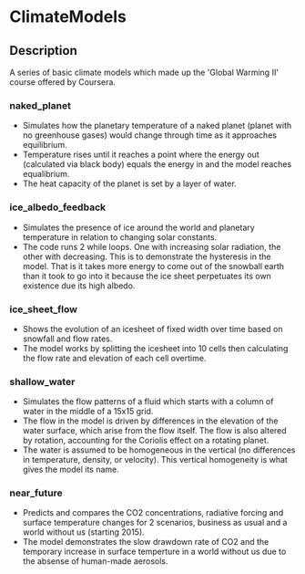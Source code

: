 # ClimateModels

## Description
A series of basic climate models which made up the 'Global Warming II' course offered by Coursera.

### naked_planet
* Simulates how the planetary temperature of a naked planet (planet with no greenhouse gases) would change through time as it approaches equilibrium.
* Temperature rises until it reaches a point where the energy out (calculated via black body) equals the energy in and the model reaches equalibrium.
* The heat capacity of the planet is set by a layer of water.

### ice_albedo_feedback
* Simulates the presence of ice around the world and planetary temperature in relation to changing solar constants.
* The code runs 2 while loops. One with increasing solar radiation, the other with decreasing. This is to demonstrate the hysteresis in the model. That is it takes more energy to come out of the snowball earth than it took to go into it because the ice sheet perpetuates its own existence due its high albedo.

### ice_sheet_flow
* Shows the evolution of an icesheet of fixed width over time based on snowfall and flow rates.
* The model works by splitting the icesheet into 10 cells then calculating the flow rate and elevation of each cell overtime.

### shallow_water
* Simulates the flow patterns of a fluid which starts with a column of water in the middle of a 15x15 grid.
* The flow in the model is driven by differences in the elevation of the water surface, which arise from the flow itself. The flow is also altered by rotation, accounting for the Coriolis effect on a rotating planet.
* The water is assumed to be homogeneous in the vertical (no differences in temperature, density, or velocity). This vertical homogeneity is what gives the model its name. 

### near_future
* Predicts and compares the CO2 concentrations, radiative forcing and surface temperature changes for 2 scenarios, business as usual and a world without us (starting 2015).
* The model demonstrates the slow drawdown rate of CO2 and the temporary increase in surface temperture in a world without us due to the absense of human-made aerosols.
